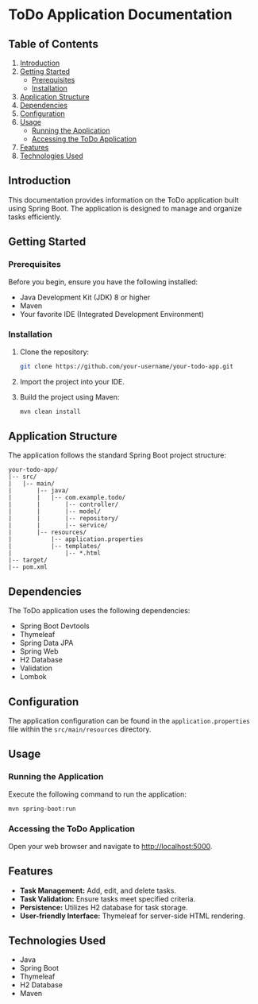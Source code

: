 # ToDo Application Documentation

## Table of Contents

1. [Introduction](#introduction)
2. [Getting Started](#getting-started)
   - [Prerequisites](#prerequisites)
   - [Installation](#installation)
3. [Application Structure](#application-structure)
4. [Dependencies](#dependencies)
5. [Configuration](#configuration)
6. [Usage](#usage)
   - [Running the Application](#running-the-application)
   - [Accessing the ToDo Application](#accessing-the-todo-application)
7. [Features](#features)
8. [Technologies Used](#technologies-used)

## Introduction

This documentation provides information on the ToDo application built using Spring Boot. The application is designed to manage and organize tasks efficiently.

## Getting Started

### Prerequisites

Before you begin, ensure you have the following installed:

- Java Development Kit (JDK) 8 or higher
- Maven
- Your favorite IDE (Integrated Development Environment)

### Installation

1. Clone the repository:

   ```bash
   git clone https://github.com/your-username/your-todo-app.git
   ```

2. Import the project into your IDE.

3. Build the project using Maven:

   ```bash
   mvn clean install
   ```

## Application Structure

The application follows the standard Spring Boot project structure:

```
your-todo-app/
|-- src/
|   |-- main/
|       |-- java/
|       |   |-- com.example.todo/
|       |       |-- controller/
|       |       |-- model/
|       |       |-- repository/
|       |       |-- service/
|       |-- resources/
|           |-- application.properties
|           |-- templates/
|               |-- *.html
|-- target/
|-- pom.xml
```

## Dependencies

The ToDo application uses the following dependencies:

- Spring Boot Devtools
- Thymeleaf
- Spring Data JPA
- Spring Web
- H2 Database
- Validation
- Lombok

## Configuration

The application configuration can be found in the `application.properties` file within the `src/main/resources` directory.

## Usage

### Running the Application

Execute the following command to run the application:

```bash
mvn spring-boot:run
```

### Accessing the ToDo Application

Open your web browser and navigate to [http://localhost:5000](http://localhost:5000).

## Features

- **Task Management:** Add, edit, and delete tasks.
- **Task Validation:** Ensure tasks meet specified criteria.
- **Persistence:** Utilizes H2 database for task storage.
- **User-friendly Interface:** Thymeleaf for server-side HTML rendering.

## Technologies Used

- Java
- Spring Boot
- Thymeleaf
- H2 Database
- Maven
